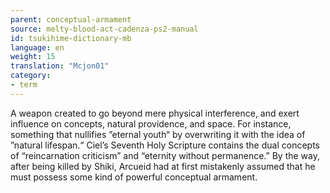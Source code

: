 ```yaml
---
parent: conceptual-armament
source: melty-blood-act-cadenza-ps2-manual
id: tsukihime-dictionary-mb
language: en
weight: 15
translation: "Mcjon01"
category:
- term
---
```


A weapon created to go beyond mere physical interference, and exert influence on concepts, natural providence, and space.
For instance, something that nullifies ”eternal youth“ by overwriting it with the idea of ”natural lifespan.“
Ciel’s Seventh Holy Scripture contains the dual concepts of “reincarnation criticism” and “eternity without permanence.”
By the way, after being killed by Shiki, Arcueid had at first mistakenly assumed that he must possess some kind of powerful conceptual armament.
